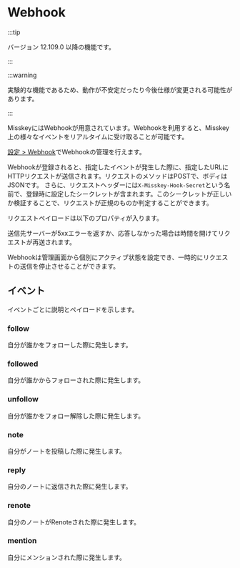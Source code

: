 # Webhook
:::tip

バージョン 12.109.0 以降の機能です。

:::

:::warning

実験的な機能であるため、動作が不安定だったり今後仕様が変更される可能性があります。

:::

MisskeyにはWebhookが用意されています。Webhookを利用すると、Misskey上の様々なイベントをリアルタイムに受け取ることが可能です。

[設定 > Webhook](mi-web://settings/webhook)でWebhookの管理を行えます。

Webhookが登録されると、指定したイベントが発生した際に、指定したURLにHTTPリクエストが送信されます。リクエストのメソッドはPOSTで、ボディはJSONです。
さらに、リクエストヘッダーには`X-Misskey-Hook-Secret`という名前で、登録時に設定したシークレットが含まれます。このシークレットが正しいか検証することで、リクエストが正規のものか判定することができます。

リクエストペイロードは以下のプロパティが入ります。

<MkSchemaViewerItemObject :schema="{
	type: 'object',
	properties: {
		hookId: {
			type: 'string',
			description: 'Webhook ID',
		},
		userId: {
			type: 'string',
			description: 'Webhook作成者のユーザーID',
		},
		eventId: {
			type: 'string',
			description: 'イベントのID',
		},
		createdAt: {
			type: 'integer',
			description: 'イベントが発生した日時(UNIX time、ミリ秒)',
		},
		type: {
			type: 'string',
			description: 'イベントの種類',
		},
		body: {
			type: 'object',
			description: 'イベントのペイロード',
		},
	}
}"/>

送信先サーバーが5xxエラーを返すか、応答しなかった場合は時間を開けてリクエストが再送されます。

Webhookは管理画面から個別にアクティブ状態を設定でき、一時的にリクエストの送信を停止させることができます。

## イベント
イベントごとに説明とペイロードを示します。

### follow
自分が誰かをフォローした際に発生します。

<MkSchemaViewerItemObject :schema="{
	type: 'object',
	properties: {
		user: {
			$ref: 'misskey://User',
			description: 'フォローしたユーザー',
		},
	}
}"/>

### followed
自分が誰かからフォローされた際に発生します。

<MkSchemaViewerItemObject :schema="{
	type: 'object',
	properties: {
		user: {
			$ref: 'misskey://User',
			description: 'フォローを行ったユーザー',
		},
	}
}"/>

### unfollow
自分が誰かをフォロー解除した際に発生します。

<MkSchemaViewerItemObject :schema="{
	type: 'object',
	properties: {
		user: {
			$ref: 'misskey://User',
			description: 'フォロー解除したユーザー',
		},
	}
}"/>

### note
自分がノートを投稿した際に発生します。

<MkSchemaViewerItemObject :schema="{
	type: 'object',
	properties: {
		note: {
			$ref: 'misskey://Note',
			description: '作成されたノート',
		},
	}
}"/>

### reply
自分のノートに返信された際に発生します。

<MkSchemaViewerItemObject :schema="{
	type: 'object',
	properties: {
		note: {
			$ref: 'misskey://Note',
			description: '返信',
		},
	}
}"/>

### renote
自分のノートがRenoteされた際に発生します。

<MkSchemaViewerItemObject :schema="{
	type: 'object',
	properties: {
		note: {
			$ref: 'misskey://Note',
			description: 'Renote',
		},
	}
}"/>

### mention
自分にメンションされた際に発生します。

<MkSchemaViewerItemObject :schema="{
	type: 'object',
	properties: {
		note: {
			$ref: 'misskey://Note',
			description: 'メンションを含むノート',
		},
	}
}"/>
